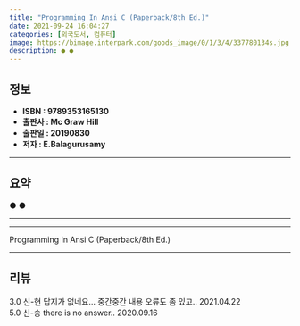 ```yaml
---
title: "Programming In Ansi C (Paperback/8th Ed.)"
date: 2021-09-24 16:04:27
categories: [외국도서, 컴퓨터]
image: https://bimage.interpark.com/goods_image/0/1/3/4/337780134s.jpg
description: ● ●
---
```


## **정보**

- **ISBN : 9789353165130**
- **출판사 : Mc Graw Hill**
- **출판일 : 20190830**
- **저자 : E.Balagurusamy**

------



## **요약**

●  ●  

------



------


Programming In Ansi C (Paperback/8th Ed.) 

------


## **리뷰** 

3.0 신-현 답지가 없네요... 중간중간 내용 오류도 좀 있고.. 2021.04.22 <br/>5.0 신-송 there is no answer.. 2020.09.16 <br/>